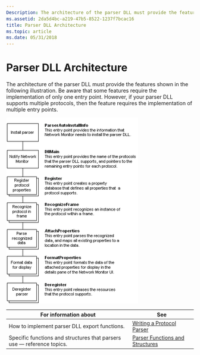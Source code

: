 ```yaml
---
Description: The architecture of the parser DLL must provide the features shown in the following illustration.
ms.assetid: 2da5d4bc-a219-47b5-8522-1237f7bcac16
title: Parser DLL Architecture
ms.topic: article
ms.date: 05/31/2018
---
```


# Parser DLL Architecture

The architecture of the parser DLL must provide the features shown in the following illustration. Be aware that some features require the implementation of only one entry point. However, if your parser DLL supports multiple protocols, then the feature requires the implementation of multiple entry points.

![parser dll features](images/parserarchitecture1.png)



| For information about                                                  | See                                                                    |
|------------------------------------------------------------------------|------------------------------------------------------------------------|
| How to implement parser DLL export functions.                          | [Writing a Protocol Parser](writing-a-protocol-parser.md)             |
| Specific functions and structures that parsers use — reference topics. | [Parser Functions and Structures](parser-functions-and-structures.md) |



 

 

 



